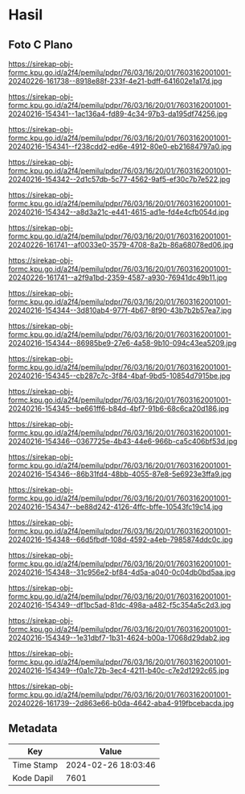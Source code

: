 # Hasil

## Foto C Plano

https://sirekap-obj-formc.kpu.go.id/a2f4/pemilu/pdpr/76/03/16/20/01/7603162001001-20240226-161738--8918e88f-233f-4e21-bdff-641602e1a17d.jpg

https://sirekap-obj-formc.kpu.go.id/a2f4/pemilu/pdpr/76/03/16/20/01/7603162001001-20240216-154341--1ac136a4-fd89-4c34-97b3-da195df74256.jpg

https://sirekap-obj-formc.kpu.go.id/a2f4/pemilu/pdpr/76/03/16/20/01/7603162001001-20240216-154341--f238cdd2-ed6e-4912-80e0-eb21684797a0.jpg

https://sirekap-obj-formc.kpu.go.id/a2f4/pemilu/pdpr/76/03/16/20/01/7603162001001-20240216-154342--2d1c57db-5c77-4562-9af5-ef30c7b7e522.jpg

https://sirekap-obj-formc.kpu.go.id/a2f4/pemilu/pdpr/76/03/16/20/01/7603162001001-20240216-154342--a8d3a21c-e441-4615-ad1e-fd4e4cfb054d.jpg

https://sirekap-obj-formc.kpu.go.id/a2f4/pemilu/pdpr/76/03/16/20/01/7603162001001-20240226-161741--af0033e0-3579-4708-8a2b-86a68078ed06.jpg

https://sirekap-obj-formc.kpu.go.id/a2f4/pemilu/pdpr/76/03/16/20/01/7603162001001-20240226-161741--a2f9a1bd-2359-4587-a930-76941dc49b11.jpg

https://sirekap-obj-formc.kpu.go.id/a2f4/pemilu/pdpr/76/03/16/20/01/7603162001001-20240216-154344--3d810ab4-977f-4b67-8f90-43b7b2b57ea7.jpg

https://sirekap-obj-formc.kpu.go.id/a2f4/pemilu/pdpr/76/03/16/20/01/7603162001001-20240216-154344--86985be9-27e6-4a58-9b10-094c43ea5209.jpg

https://sirekap-obj-formc.kpu.go.id/a2f4/pemilu/pdpr/76/03/16/20/01/7603162001001-20240216-154345--cb287c7c-3f84-4baf-9bd5-10854d7915be.jpg

https://sirekap-obj-formc.kpu.go.id/a2f4/pemilu/pdpr/76/03/16/20/01/7603162001001-20240216-154345--be661ff6-b84d-4bf7-91b6-68c6ca20d186.jpg

https://sirekap-obj-formc.kpu.go.id/a2f4/pemilu/pdpr/76/03/16/20/01/7603162001001-20240216-154346--0367725e-4b43-44e6-966b-ca5c406bf53d.jpg

https://sirekap-obj-formc.kpu.go.id/a2f4/pemilu/pdpr/76/03/16/20/01/7603162001001-20240216-154346--86b31fd4-48bb-4055-87e8-5e6923e3ffa9.jpg

https://sirekap-obj-formc.kpu.go.id/a2f4/pemilu/pdpr/76/03/16/20/01/7603162001001-20240216-154347--be88d242-4126-4ffc-bffe-10543fc19c14.jpg

https://sirekap-obj-formc.kpu.go.id/a2f4/pemilu/pdpr/76/03/16/20/01/7603162001001-20240216-154348--66d5fbdf-108d-4592-a4eb-7985874ddc0c.jpg

https://sirekap-obj-formc.kpu.go.id/a2f4/pemilu/pdpr/76/03/16/20/01/7603162001001-20240216-154348--31c956e2-bf84-4d5a-a040-0c04db0bd5aa.jpg

https://sirekap-obj-formc.kpu.go.id/a2f4/pemilu/pdpr/76/03/16/20/01/7603162001001-20240216-154349--df1bc5ad-81dc-498a-a482-f5c354a5c2d3.jpg

https://sirekap-obj-formc.kpu.go.id/a2f4/pemilu/pdpr/76/03/16/20/01/7603162001001-20240216-154349--1e31dbf7-1b31-4624-b00a-17068d29dab2.jpg

https://sirekap-obj-formc.kpu.go.id/a2f4/pemilu/pdpr/76/03/16/20/01/7603162001001-20240216-154349--f0a1c72b-3ec4-4211-b40c-c7e2d1292c65.jpg

https://sirekap-obj-formc.kpu.go.id/a2f4/pemilu/pdpr/76/03/16/20/01/7603162001001-20240226-161739--2d863e66-b0da-4642-aba4-919fbcebacda.jpg


## Metadata

| Key        | Value               |
| ---------- | ------------------- |
| Time Stamp | 2024-02-26 18:03:46 |
| Kode Dapil | 7601                |



